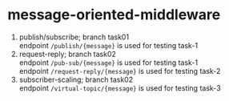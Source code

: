 # message-oriented-middleware
1. publish/subscribe; branch task01 </br>
   endpoint `/publish/{message}` is used for testing task-1 
2. request-reply; branch task02 </br>
   endpoint `/pub-sub/{message}` is used for testing task-1 </br>
   endpoint `/request-reply/{message}` is used for testing task-2
3. subscriber-scaling; branch task02 </br>
   endpoint `/virtual-topic/{message}` is used for testing task-3
